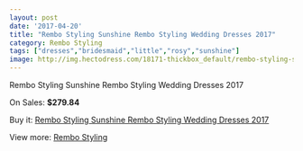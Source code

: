 ```yaml
---
layout: post
date: '2017-04-20'
title: "Rembo Styling Sunshine Rembo Styling Wedding Dresses 2017"
category: Rembo Styling
tags: ["dresses","bridesmaid","little","rosy","sunshine"]
image: http://img.hectodress.com/18171-thickbox_default/rembo-styling-sunshine-rembo-styling-wedding-dresses-2013.jpg
---
```

Rembo Styling Sunshine Rembo Styling Wedding Dresses 2017

On Sales: **$279.84**
<a href="https://www.hectodress.com/rembo-styling/8588-rembo-styling-sunshine-rembo-styling-wedding-dresses-2013.html"><amp-img layout="responsive" width="600" height="600" src="//img.hectodress.com/18171-thickbox_default/rembo-styling-sunshine-rembo-styling-wedding-dresses-2013.jpg" alt="Rembo Styling Sunshine Rembo Styling Wedding Dresses 2017 0" /></a>

Buy it: [Rembo Styling Sunshine Rembo Styling Wedding Dresses 2017](https://www.hectodress.com/rembo-styling/8588-rembo-styling-sunshine-rembo-styling-wedding-dresses-2013.html "Rembo Styling Sunshine Rembo Styling Wedding Dresses 2017")

View more: [Rembo Styling](https://www.hectodress.com/144-rembo-styling "Rembo Styling")